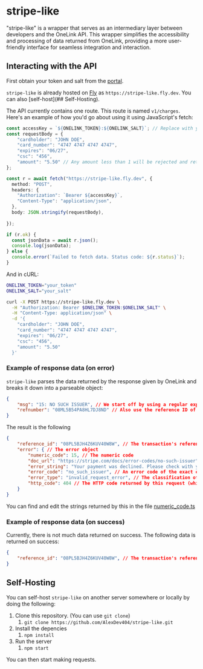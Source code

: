 # stripe-like

"stripe-like" is a wrapper that serves as an intermediary layer between developers and the OneLink API. This wrapper simplifies the accessibility and processing of data returned from OneLink, providing a more user-friendly interface for seamless integration and interaction.

## Interacting with the API

First obtain your token and salt from the [portal](https://portal.onelink.bz). 

`stripe-like` is already hosted on [Fly](https://fly.io) as `https://stripe-like.fly.dev`. You can also [self-host](## Self-Hosting).

The API currently contains one route. This route is named `v1/charges`. Here's an example of how you'd go about using it using JavaScript's fetch:

```ts
const accessKey = `${ONELINK_TOKEN}:${ONELINK_SALT}`; // Replace with your token and salt
const requestBody = {
	"cardholder": "JOHN DOE",
	"card_number": "4747 4747 4747 4747",
	"expires": "06/27",
	"csc": "456",
	"amount": "5.50" // Any amount less than 1 will be rejected and return a HTTP 400
};

const r = await fetch("https://stripe-like.fly.dev", {
  method: "POST",
  headers: {
    "Authorization": `Bearer ${accessKey}`,
    "Content-Type": "application/json",
  },
  body: JSON.stringify(requestBody),
 
});

if (r.ok) {
  const jsonData = await r.json();
  console.log(jsonData);
} else {
  console.error(`Failed to fetch data. Status code: ${r.status}`);
}
```

And in cURL:

```bash
ONELINK_TOKEN="your_token"
ONELINK_SALT="your_salt"

curl -X POST https://stripe-like.fly.dev \
  -H "Authorization: Bearer $ONELINK_TOKEN:$ONELINK_SALT" \
  -H "Content-Type: application/json" \
  -d '{
    "cardholder": "JOHN DOE",
    "card_number": "4747 4747 4747 4747",
    "expires": "06/27",
    "csc": "456",
    "amount": "5.50"
  }'
```

### Example of response data (on error)

`stripe-like` parses the data returned by the response given by OneLink and breaks it down into a parseable object:
```json
{
	"msg": "15: NO SUCH ISSUER", // We start off by using a regular expression to split the number off of the string and match it to a string. We 
	"refnumber": "08ML5B54PA8HL7DJ8ND" // Also use the reference ID of the transaction inside of the object
}
```

The result is the following

```json
{
	"reference_id": "08PL5BJH4Z6KUV40W8W", // The transaction's reference ID
	"error": { // The error object
		"numeric_code": 15, // The numeric code
		"doc_url": "https://stripe.com/docs/error-codes/no-such-issuer", // Supporting documentation on further description of the error
		"error_string": "Your payment was declined. Please check with your bank or use a different card.", // A short/brief description of the error (Which may be used in, say, a frontend or application)
		"error_code": "no_such_issuer", // An error code of the exact error that occured
		"error_type": "invalid_request_error", // The classification of the error type
		"http_code": 404 // The HTTP code returned by this request (which is mirrored from the HTTP status returned in the response itself)
	}
}
```
You can find and edit the strings returned by this in the file [numeric_code.ts](https://github.com/AlexDev404/stripe-like/blob/master/src/api/strings/numeric_code.ts)


### Example of response data (on success)

Currently, there is not much data returned on success. The following data is returned on success:

```json
{
	"reference_id": "08PL5BJH4Z6KUV40W8W", // The transaction's reference ID
}
```

## Self-Hosting

You can self-host `stripe-like` on another server somewhere or locally by doing the following:

1. Clone this repository. (You can use `git clone`)
     1. `git clone https://github.com/AlexDev404/stripe-like.git`
2. Install the depencies
     1. `npm install`
3. Run the server
     1. `npm start`

You can then start making requests.

